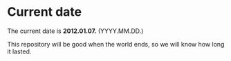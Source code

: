 # Current date

The current date is **2012.01.07.** (YYYY.MM.DD.)

This repository will be good when the world ends, so we will know how long it lasted.